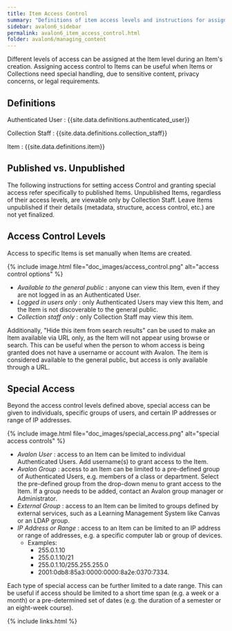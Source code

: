 ```yaml
---
title: Item Access Control
summary: "Definitions of item access levels and instructions for assigning special access."
sidebar: avalon6_sidebar
permalink: avalon6_item_access_control.html
folder: avalon6/managing_content
---
```


Different levels of access can be assigned at the Item level during an Item's creation. Assigning access control to Items can be useful when Items or Collections need special handling, due to sensitive content, privacy concerns, or legal requirements.

## Definitions

Authenticated User
: {{site.data.definitions.authenticated_user}}

Collection Staff
: {{site.data.definitions.collection_staff}}

Item
: {{site.data.definitions.item}}

## Published vs. Unpublished

The following instructions for setting access Control and granting special access refer specifically to published Items. Unpublished Items, regardless of their access levels, are viewable only by Collection Staff. Leave Items unpublished if their details (metadata, structure, access control, etc.) are not yet finalized.

## Access Control Levels

Access to specific Items is set manually when Items are created.

{% include image.html file="doc_images/access_control.png" alt="access control options" %}

* _Available to the general public_ : anyone can view this Item, even if they are not logged in as an Authenticated User.
* _Logged in users only_ : only Authenticated Users may view this Item, and the Item is not discoverable to the general public.
* _Collection staff only_ : only Collection Staff may view this item.

Additionally, "Hide this item from search results" can be used to make an Item available via URL only, as the Item will not appear using browse or search. This can be useful when the person to whom access is being granted does not have a username or account with Avalon. The item is considered available to the general public, but access is only available through a URL.

## Special Access

Beyond the access control levels defined above, special access can be given to individuals, specific groups of users, and certain IP addresses or range of IP addresses.

{% include image.html file="doc_images/special_access.png" alt="special access controls" %}

* _Avalon User_ : access to an Item can be limited to individual Authenticated Users. Add username(s) to grant access to the Item.
* _Avalon Group_ : access to an Item can be limited to a pre-defined group of Authenticated Users, e.g. members of a class or department. Select the pre-defined group from the drop-down menu to grant access to the Item. If a group needs to be added, contact an Avalon group manager or Administrator.
* _External Group_ : access to an Item can be limited to groups defined by external services, such as a Learning Management System like Canvas or an LDAP group.
* _IP Address or Range_ : access to an Item can be limited to an IP address or range of addresses, e.g. a specific computer lab or group of devices.
  * Examples:
    * 255.0.1.10
    * 255.0.1.10/21
    * 255.0.1.10/255.255.255.0
    * 2001:0db8:85a3:0000:0000:8a2e:0370:7334.

Each type of special access can be further limited to a date range. This can be useful if access should be limited to a short time span (e.g. a week or a month) or a pre-determined set of dates (e.g. the duration of a semester or an eight-week course).

{% include links.html %}